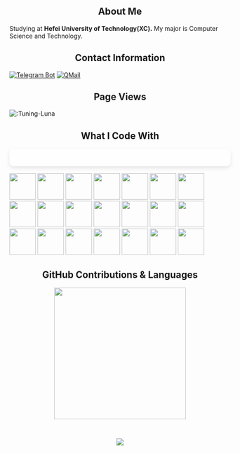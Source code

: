<h2 align="center">About Me</h2>

Studying at **Hefei University of Technology(XC).**
My major is Computer Science and Technology.

<h2 align="center">Contact Information</h2>

[![Telegram Bot](https://img.shields.io/badge/Telegram-@TuningLunaPMBot-2CA5E0?style=for-the-badge&logo=telegram&logoColor=white&labelColor=000000)](https://t.me/TuningLunaPMBot)
[![QMail](https://img.shields.io/badge/QMail-2081672492@qq.com-666666?style=for-the-badge&logo=tencentqq&logoColor=white&labelColor=000000)](mailto:2081672492@qq.com)

<h2 align="center">Page Views</h2>

![:Tuning-Luna](https://count.getloli.com/get/@Tuning-Luna?theme=nekopara)

<h2 align="center">What I Code With</h2>
<p style="position: relative; padding: 20px; font-size: 16px; line-height: 1.6;">
  <span style="
            position: absolute;
            top: 0;
            left: 0;
            width: 100%;
            height: 100%;
            background: rgba(255, 255, 255, 0.2); 
            z-index: -1;
            border-radius: 10px; 
            box-shadow: 0 4px 10px rgba(0, 0, 0, 0.1);
        ">
  </span>

  <a><img src="https://cdn.jsdelivr.net/gh/devicons/devicon@latest/icons/html5/html5-original.svg" width="60"
      height="60" /></a>
  <a><img src="https://cdn.jsdelivr.net/gh/devicons/devicon@latest/icons/css3/css3-original.svg" width="60"
      height="60" /></a>
  <a><img src="https://cdn.jsdelivr.net/gh/devicons/devicon@latest/icons/javascript/javascript-original.svg" width="60"
      height="60" /></a>
  <a><img src="https://cdn.jsdelivr.net/gh/devicons/devicon@latest/icons/bootstrap/bootstrap-original.svg" width="60"
      height="60" /></a>
  <a><img src="https://cdn.jsdelivr.net/gh/devicons/devicon@latest/icons/jquery/jquery-original.svg" width="60"
      height="60" /></a>
  <a><img src="https://cdn.jsdelivr.net/gh/devicons/devicon@latest/icons/vuejs/vuejs-original.svg" width="60"
      height="60" /></a>
  <a><img src="https://cdn.jsdelivr.net/gh/devicons/devicon@latest/icons/react/react-original.svg" width="60"
      height="60" /></a>
  <a><img src="https://cdn.jsdelivr.net/gh/devicons/devicon@latest/icons/nodejs/nodejs-original.svg" width="60"
      height="60" /></a>
  <a><img src="https://cdn.jsdelivr.net/gh/devicons/devicon@latest/icons/express/express-original.svg" width="60"
      height="60" /></a>
  <a><img src="https://cdn.jsdelivr.net/gh/devicons/devicon@latest/icons/java/java-original.svg" width="60"
      height="60" /></a>
  <a><img src="https://cdn.jsdelivr.net/gh/devicons/devicon@latest/icons/python/python-original.svg" width="60"
      height="60" /></a>
  <a><img src="https://cdn.jsdelivr.net/gh/devicons/devicon@latest/icons/mysql/mysql-original.svg" width="60"
      height="60" /></a>
  <a><img src="https://cdn.jsdelivr.net/gh/devicons/devicon@latest/icons/npm/npm-original-wordmark.svg" width="60"
      height="60" /></a>
  <a><img src="https://cdn.jsdelivr.net/gh/devicons/devicon@latest/icons/intellij/intellij-original.svg" width="60"
      height="60" /></a>
  <a><img src="https://cdn.jsdelivr.net/gh/devicons/devicon@latest/icons/pycharm/pycharm-original.svg" width="60"
      height="60" /></a>
  <a><img src="https://cdn.jsdelivr.net/gh/devicons/devicon@latest/icons/vscode/vscode-original.svg" width="60"
      height="60" /></a>
  <a><img src="https://cdn.jsdelivr.net/gh/devicons/devicon@latest/icons/git/git-original.svg" width="60"
      height="60" /></a>
  <a><img src="https://cdn.jsdelivr.net/gh/devicons/devicon@latest/icons/github/github-original.svg" width="60"
      height="60" /></a>
  <a><img src="https://cdn.jsdelivr.net/gh/devicons/devicon@latest/icons/markdown/markdown-original.svg" width="60"
      height="60" /></a>
  <a><img src="https://cdn.jsdelivr.net/gh/devicons/devicon@latest/icons/linux/linux-original.svg" width="60"
      height="60" /></a>
  <a><img src="https://cdn.jsdelivr.net/gh/devicons/devicon@latest/icons/debian/debian-original.svg" width="60"
      height="60" /></a>

</p>


<h2 align="center">GitHub Contributions & Languages</h2>

<div align="center">
<img
  src="https://github-readme-stats.vercel.app/api/top-langs/?username=Tuning-Luna&show_icons=true&count_private=true&title_color=ffffff&text_color=ffffff&layout=compact&bg_color=0d1117&locale=en&hide_border=0"
  width="300"
  style="margin-bottom:30px;"
/>
  
<img
  src="https://github-readme-stats.vercel.app/api?username=Tuning-Luna&title_color=ffffff&text_color=ffffff&layout=compact&width=350&bg_color=0d1117&locale=cn&hide_border=0"
/>
</div>

